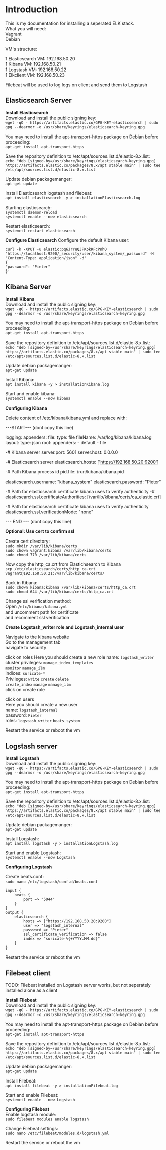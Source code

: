 # Introduction

This is my documentation for installing a seperated ELK stack.  
What you will need:  
Vagrant  
Debian  


VM's structure:  

1 Elasticsearch VM: 192.168.50.20  
1 Kibana VM: 192.168.50.21  
1 Logstash VM: 192.168.50.22  
1 Elkclient VM: 192.168.50.23

Filebeat will be used to log logs on client and send them to Logstash  

## Elasticsearch Server  

**Install Elasticsearch**  
Download and install the public signing key:  
`wget -qO - https://artifacts.elastic.co/GPG-KEY-elasticsearch | sudo gpg --dearmor -o /usr/share/keyrings/elasticsearch-keyring.gpg`  

You may need to install the apt-transport-https package on Debian before proceeding:  
`apt-get install apt-transport-https`  

Save the repository definition to /etc/apt/sources.list.d/elastic-8.x.list:  
`echo "deb [signed-by=/usr/share/keyrings/elasticsearch-keyring.gpg] https://artifacts.elastic.co/packages/8.x/apt stable main" | sudo tee /etc/apt/sources.list.d/elastic-8.x.list`  

Update debian packagemanger:  
 `apt-get update`  

Install Elasticsearch logstash and filebeat:  
`apt install elasticsearch -y > installationElasticsearch.log`  

Starting elasticsearch:  
`systemctl daemon-reload`  
`systemctl enable --now elasticsearch`  

Restart elasticsearch:  
`systemctl restart elasticsearch`  

**Configure Elasticsearch**
Configure the default Kibana user:  

    curl -k -XPUT -u elastic:pq6JrYuQJPKokRFcPnhO "https://localhost:9200/_security/user/kibana_system/_password" -H "Content-Type: application/json" -d'
    {
    "password": "Pieter"
    }'



## Kibana Server

**Install Kibana**  
Download and install the public signing key:  
`wget -qO - https://artifacts.elastic.co/GPG-KEY-elasticsearch | sudo gpg --dearmor -o /usr/share/keyrings/elasticsearch-keyring.gpg`  

You may need to install the apt-transport-https package on Debian before proceeding:  
`apt-get install apt-transport-https`  

Save the repository definition to /etc/apt/sources.list.d/elastic-8.x.list:  
`echo "deb [signed-by=/usr/share/keyrings/elasticsearch-keyring.gpg] https://artifacts.elastic.co/packages/8.x/apt stable main" | sudo tee /etc/apt/sources.list.d/elastic-8.x.list`  

Update debian packagemanger:  
`apt-get update`  

Install Kibana:  
`apt install kibana -y > installationKibana.log`  

Start and enable kibana:  
`systemctl enable --now kibana`  

**Configuring Kibana**

Delete content of /etc/kibana/kibana.yml and replace with:  

---START--- (dont copy this line)

logging:
  appenders:
    file:
      type: file
      fileName: /var/log/kibana/kibana.log
      layout:
        type: json
  root:
    appenders:
      - default
      - file


-# Kibana server
server.port: 5601
server.host: 0.0.0.0

-# Elasticsearch server
elasticsearch.hosts: ['https://192.168.50.20:9200']

-# Path Kibana process id
pid.file: /run/kibana/kibana.pid

elasticsearch.username: "kibana_system"
elasticsearch.password: "Pieter"

-# Path for elasticsearch certificate kibana uses to verify authenticity
-# elasticsearch.ssl.certificateAuthorities: [/var/lib/kibana/certs/ca_elastic.crt]

-# Path for elasticsearch certificate kibana uses to verify authenticity
elasticsearch.ssl.verificationMode: "none"

--- END --- (dont copy this line)

**Optional: Use cert to confirm ssl**  

Create cert directory:  
`sudo mkdir /var/lib/kibana/certs`  
`sudo chown vagrant:kibana /var/lib/kibana/certs`  
`sudo chmod 770 /var/lib/kibana/certs`  

Now copy the http_ca.crt from Elastichsearch to Kibana  
`scp /etc/elasticsearch/certs/http_ca.crt vagrant@192.168.50.21:/var/lib/kibana/certs/`  

Back in Kibana:  
`sudo chown kibana:kibana /var/lib/kibana/certs/http_ca.crt`  
`sudo chmod 644 /var/lib/kibana/certs/http_ca.crt`  

Change ssl verification method:  
Open `/etc/kibana/kibana.yml`  
and uncomment path for certificate  
and recomment ssl verification  

**Create Logstash_writer role and Logstash_internal user**

Navigate to the kibana website  
Go to the management tab  
navigate to security  

click on roles
Here you should create a new role
name: `logstash_writer`  
cluster privileges: `manage_index_templates`  
`monitor` `manage_ilm`  
indices: `suricate-*`  
Privileges: `write` `create` `delete`  
`create_index` `manage` `manage_ilm`  
click on create role  

click on users  
Here you should create a new user  
name: `logstash_internal`  
password: `Pieter`  
roles: `logstash_writer` `beats_system` 

Restart the service or reboot the vm

## Logstash server

**Install Logstash**  
Download and install the public signing key:  
`wget -qO - https://artifacts.elastic.co/GPG-KEY-elasticsearch | sudo gpg --dearmor -o /usr/share/keyrings/elasticsearch-keyring.gpg`  

You may need to install the apt-transport-https package on Debian before proceeding:  
`apt-get install apt-transport-https`  

Save the repository definition to /etc/apt/sources.list.d/elastic-8.x.list:  
`echo "deb [signed-by=/usr/share/keyrings/elasticsearch-keyring.gpg] https://artifacts.elastic.co/packages/8.x/apt stable main" | sudo tee /etc/apt/sources.list.d/elastic-8.x.list`  

Update debian packagemanger:  
`apt-get update`  

Install Logstash:  
`apt install logstash -y > installationLogstash.log`  

Start and enable Logstash:  
`systemctl enable --now Logstash`  

**Configuring Logstash**

Create beats.conf:  
`sudo nano /etc/logstash/conf.d/beats.conf`  

    input {
        beats {
            port => "5044"
        }
    }
    output {
        elasticsearch {
            hosts => ["https://192.168.50.20:9200"]
            user => "logstash_internal"
            password => "Pieter"
            ssl_certificate_verification => false
            index => "suricate-%{+YYYY.MM.dd}"
        }
    }

Restart the service or reboot the vm

## Filebeat client

TODO: Filebeat installed on Logstash server works, but not seperately installed alone as a client

**Install Filebeat**  
Download and install the public signing key:  
`wget -qO - https://artifacts.elastic.co/GPG-KEY-elasticsearch | sudo gpg --dearmor -o /usr/share/keyrings/elasticsearch-keyring.gpg`  

You may need to install the apt-transport-https package on Debian before proceeding:  
`apt-get install apt-transport-https`  

Save the repository definition to /etc/apt/sources.list.d/elastic-8.x.list:  
`echo "deb [signed-by=/usr/share/keyrings/elasticsearch-keyring.gpg] https://artifacts.elastic.co/packages/8.x/apt stable main" | sudo tee /etc/apt/sources.list.d/elastic-8.x.list`  

Update debian packagemanger:  
`apt-get update`  

Install Filebeat:  
`apt install filebeat -y > installationFilebeat.log`  

Start and enable Filebeat:  
`systemctl enable --now Logstash`  

**Configuring Filebeat**  
Enable logstash module:  
`sudo filebeat modules enable logstash`  

Change Filebeat settings:  
`sudo nano /etc/filebeat/modules.d/logstash.yml`  

Restart the service or reboot the vm
